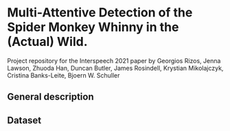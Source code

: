 # Multi-Attentive Detection of the Spider Monkey Whinny in the (Actual) Wild.

Project repository for the Interspeech 2021 paper by Georgios Rizos, Jenna Lawson, Zhuoda Han, Duncan Butler, James Rosindell, Krystian Mikolajczyk, Cristina Banks-Leite, Bjoern W. Schuller

## General description

## Dataset

